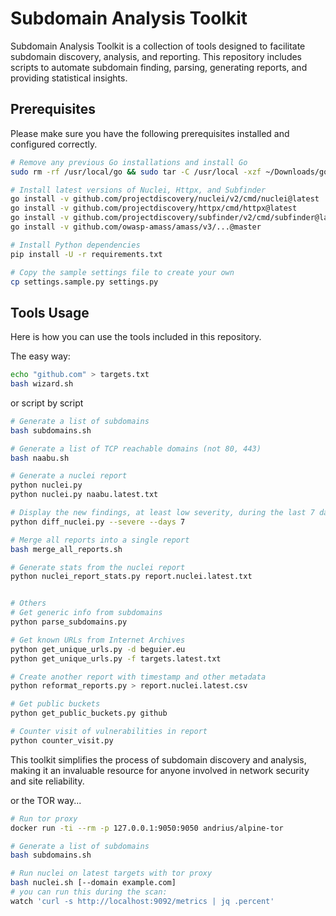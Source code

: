 # Subdomain Analysis Toolkit

Subdomain Analysis Toolkit is a collection of tools designed to facilitate subdomain discovery, analysis, and reporting. This repository includes scripts to automate subdomain finding, parsing, generating reports, and providing statistical insights.

## Prerequisites

Please make sure you have the following prerequisites installed and configured correctly.

```bash
# Remove any previous Go installations and install Go
sudo rm -rf /usr/local/go && sudo tar -C /usr/local -xzf ~/Downloads/go1.20.3.linux-amd64.tar.gz

# Install latest versions of Nuclei, Httpx, and Subfinder
go install -v github.com/projectdiscovery/nuclei/v2/cmd/nuclei@latest
go install -v github.com/projectdiscovery/httpx/cmd/httpx@latest
go install -v github.com/projectdiscovery/subfinder/v2/cmd/subfinder@latest
go install -v github.com/owasp-amass/amass/v3/...@master

# Install Python dependencies
pip install -U -r requirements.txt

# Copy the sample settings file to create your own
cp settings.sample.py settings.py
```

## Tools Usage

Here is how you can use the tools included in this repository.

The easy way:

```bash
echo "github.com" > targets.txt
bash wizard.sh
```

or script by script

```bash
# Generate a list of subdomains
bash subdomains.sh

# Generate a list of TCP reachable domains (not 80, 443)
bash naabu.sh

# Generate a nuclei report
python nuclei.py
python nuclei.py naabu.latest.txt

# Display the new findings, at least low severity, during the last 7 days
python diff_nuclei.py --severe --days 7

# Merge all reports into a single report
bash merge_all_reports.sh

# Generate stats from the nuclei report
python nuclei_report_stats.py report.nuclei.latest.txt


# Others
# Get generic info from subdomains
python parse_subdomains.py

# Get known URLs from Internet Archives
python get_unique_urls.py -d beguier.eu
python get_unique_urls.py -f targets.latest.txt

# Create another report with timestamp and other metadata
python reformat_reports.py > report.nuclei.latest.csv

# Get public buckets
python get_public_buckets.py github

# Counter visit of vulnerabilities in report
python counter_visit.py
```

This toolkit simplifies the process of subdomain discovery and analysis, making it an invaluable resource for anyone involved in network security and site reliability.

or the TOR way...

```bash
# Run tor proxy
docker run -ti --rm -p 127.0.0.1:9050:9050 andrius/alpine-tor

# Generate a list of subdomains
bash subdomains.sh

# Run nuclei on latest targets with tor proxy
bash nuclei.sh [--domain example.com]
# you can run this during the scan:
watch 'curl -s http://localhost:9092/metrics | jq .percent'
```
